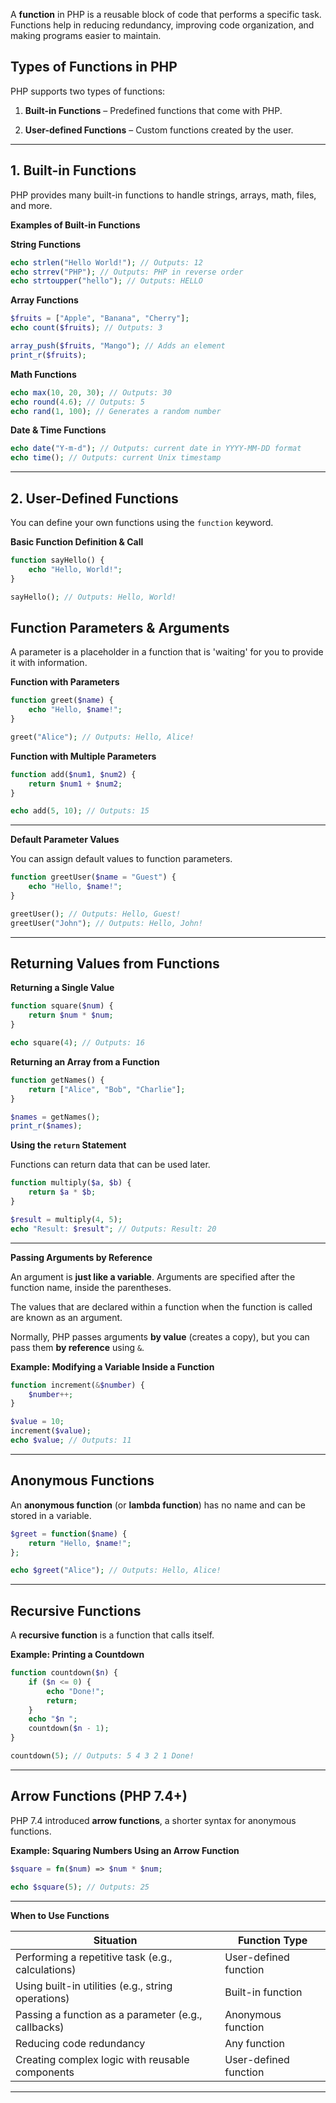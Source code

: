 
A **function** in PHP is a reusable block of code that performs a specific task. Functions help in reducing redundancy, improving code organization, and making programs easier to maintain.

## Types of Functions in PHP

PHP supports two types of functions:

1. **Built-in Functions** – Predefined functions that come with PHP.

2. **User-defined Functions** – Custom functions created by the user.


---

## 1. Built-in Functions

PHP provides many built-in functions to handle strings, arrays, math, files, and more.

**Examples of Built-in Functions**

**String Functions**

```php
echo strlen("Hello World!"); // Outputs: 12
echo strrev("PHP"); // Outputs: PHP in reverse order
echo strtoupper("hello"); // Outputs: HELLO
```

**Array Functions**

```php
$fruits = ["Apple", "Banana", "Cherry"];
echo count($fruits); // Outputs: 3

array_push($fruits, "Mango"); // Adds an element
print_r($fruits);
```

**Math Functions**

```php
echo max(10, 20, 30); // Outputs: 30
echo round(4.6); // Outputs: 5
echo rand(1, 100); // Generates a random number
```

**Date & Time Functions**

```php
echo date("Y-m-d"); // Outputs: current date in YYYY-MM-DD format
echo time(); // Outputs: current Unix timestamp
```

---

## 2. User-Defined Functions

You can define your own functions using the `function` keyword.

**Basic Function Definition & Call**

```php
function sayHello() {
    echo "Hello, World!";
}

sayHello(); // Outputs: Hello, World!
```


## Function Parameters & Arguments

A parameter is a placeholder in a function that is 'waiting' for you to provide it with information.

**Function with Parameters**

```php
function greet($name) {
    echo "Hello, $name!";
}

greet("Alice"); // Outputs: Hello, Alice!
```

**Function with Multiple Parameters**

```php
function add($num1, $num2) {
    return $num1 + $num2;
}

echo add(5, 10); // Outputs: 15
```

---

**Default Parameter Values**

You can assign default values to function parameters.

```php
function greetUser($name = "Guest") {
    echo "Hello, $name!";
}

greetUser(); // Outputs: Hello, Guest!
greetUser("John"); // Outputs: Hello, John!
```

---

## Returning Values from Functions

**Returning a Single Value**

```php
function square($num) {
    return $num * $num;
}

echo square(4); // Outputs: 16
```

**Returning an Array from a Function**

```php
function getNames() {
    return ["Alice", "Bob", "Charlie"];
}

$names = getNames();
print_r($names);
```

**Using the `return` Statement**

Functions can return data that can be used later.

```php
function multiply($a, $b) {
    return $a * $b;
}

$result = multiply(4, 5);
echo "Result: $result"; // Outputs: Result: 20
```

---

**Passing Arguments by Reference**

An argument is **just like a variable**. Arguments are specified after the function name, inside the parentheses.

The values that are declared within a function when the function is called are known as an argument.

Normally, PHP passes arguments **by value** (creates a copy), but you can pass them **by reference** using `&`.

**Example: Modifying a Variable Inside a Function**

```php
function increment(&$number) {
    $number++;
}

$value = 10;
increment($value);
echo $value; // Outputs: 11
```

---

## Anonymous  Functions

An **anonymous function** (or **lambda function**) has no name and can be stored in a variable.

```php
$greet = function($name) {
    return "Hello, $name!";
};

echo $greet("Alice"); // Outputs: Hello, Alice!
```

---

## Recursive Functions

A **recursive function** is a function that calls itself.

**Example: Printing a Countdown**

```php
function countdown($n) {
    if ($n <= 0) {
        echo "Done!";
        return;
    }
    echo "$n ";
    countdown($n - 1);
}

countdown(5); // Outputs: 5 4 3 2 1 Done!
```

---

## Arrow Functions (PHP 7.4+)

PHP 7.4 introduced **arrow functions**, a shorter syntax for anonymous functions.

**Example: Squaring Numbers Using an Arrow Function**

```php
$square = fn($num) => $num * $num;

echo $square(5); // Outputs: 25
```

---

**When to Use Functions**

|Situation|Function Type|
|---|---|
|Performing a repetitive task (e.g., calculations)|User-defined function|
|Using built-in utilities (e.g., string operations)|Built-in function|
|Passing a function as a parameter (e.g., callbacks)|Anonymous function|
|Reducing code redundancy|Any function|
|Creating complex logic with reusable components|User-defined function|

---



